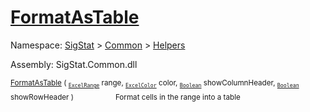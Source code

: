 # [FormatAsTable](./ExcelHelper-100663987.md)

Namespace: [SigStat]() > [Common](./../../README.md) > [Helpers](./../README.md)

Assembly: SigStat.Common.dll

<sub>[FormatAsTable](./ExcelHelper-100663987.md) ( <sub>[`ExcelRange`](./ExcelHelper-100663987.md)</sub> range, <sub>[`ExcelColor`](./../Excel/ExcelColor.md)</sub> color, <sub>[`Boolean`](https://docs.microsoft.com/en-us/dotnet/api/System.Boolean)</sub> showColumnHeader, <sub>[`Boolean`](https://docs.microsoft.com/en-us/dotnet/api/System.Boolean)</sub> showRowHeader )</sub>&nbsp; &nbsp; &nbsp; &nbsp; &nbsp; &nbsp; &nbsp; &nbsp; &nbsp;<sub>Format cells in the range into a table</sub>
